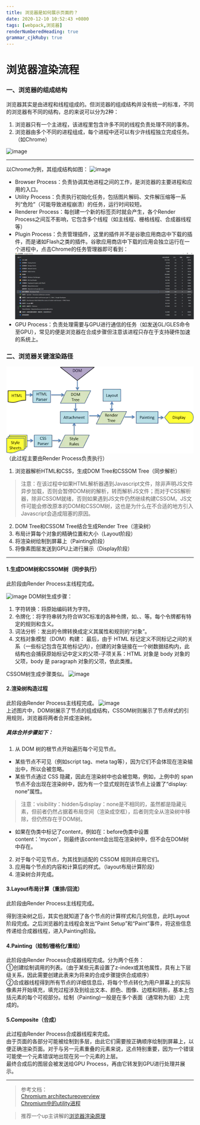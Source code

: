 ```yaml
---
title: 浏览器是如何展示页面的？
date: 2020-12-10 10:52:43 +0800
tags: [webpack,浏览器]
renderNumberedHeading: true
grammar_cjkRuby: true
---
```


# 浏览器渲染流程


### 一、浏览器的组成结构
浏览器其实是由进程和线程组成的。但浏览器的组成结构并没有统一的标准，不同的浏览器有不同的结构，总的来说可以分为2种：
1. 浏览器只有一个主进程，该进程里包含许多不同的线程负责处理不同的事务。
2. 浏览器由多个不同的进程组成，每个进程中还可以有少许线程独立完成任务。（如Chrome）  
  
![image](https://developers.google.com/web/updates/images/inside-browser/part1/browser-arch.png)


---

以Chrome为例，其组成结构如图：
![image](https://developers.google.com/web/updates/images/inside-browser/part1/browser-arch2.png)

- Browser Process：负责协调其他进程之间的工作，是浏览器的主要进程和应用的入口。
- Utility Process：负责执行初始化任务，包括图片解码、文件解压缩等一系列“危险”（可能导致进程崩溃）的任务，运行时间较短。
- Renderer Process：每创建一个新的标签页时就会产生，各个Render Process之间互不影响，它包含多个线程（如主线程、栅格线程、合成器线程等）
- Plugin Process：负责管理插件，这里的插件并不是谷歌应用商店中下载的插件，而是诸如Flash之类的插件。谷歌应用商店中下载的应用会独立运行在一个进程中，点击Chrome的任务管理器即可看到：
![image](/assets/images/chrome_process.jpg)  
- GPU Process：负责处理需要与GPU进行通信的任务（如发送GL/GLES命令至GPU），常见的便是浏览器在合成步骤但注意该进程只存在于支持硬件加速的系统上。


### 二、浏览器关键渲染路径

![渲染过程](/assets/images/renderProcess.jpg)
（此过程主要由Render Process负责执行）
1. 浏览器解析HTML和CSS，生成DOM Tree和CSSOM Tree（同步解析）
>  注意：在该过程中如果HTML解析器遇到Javascript文件，除非声明JS文件异步加载，否则会暂停DOM树的解析，转而解析JS文件；而对于CSS解析器，除非CSSOM就绪，否则如果遇到JS文件仍然继续构建CSSOM。JS文件可能会修改原本的DOM和CSSOM树，这也是为什么在不合适的地方引入Javascript会造成阻塞的原因。
2. DOM Tree和CSSOM Tree结合生成Render Tree（渲染树）
3. 布局计算每个对象的精确位置和大小（Layout阶段）
4. 将渲染树绘制到屏幕上（Painting阶段）
5. 将像素图层发送到GPU上进行展示（Display阶段）
---

#### 1.生成DOM树和CSSOM树（同步执行）
此阶段由Render Process主线程完成。

![image](https://developers.google.com/web/fundamentals/performance/critical-rendering-path/images/full-process.png)
DOM树生成步骤：
1. 字符转换：将原始编码转为字符。
2. 令牌化：将字符串转为符合W3C标准的各种令牌，如<html>、<head>、<body>等。每个令牌都有特定的规则和含义。
3. 词法分析：发出的令牌转换成定义其属性和规则的“对象”。
4. 文档对象模型（DOM）构建： 最后，由于 HTML 标记定义不同标记之间的关系（一些标记包含在其他标记内），创建的对象链接在一个树数据结构内，此结构也会捕获原始标记中定义的父项-子项关系：HTML 对象是 body 对象的父项，body 是 paragraph 对象的父项，依此类推。

CSSOM树生成步骤类似。
![image](https://developers.google.com/web/fundamentals/performance/critical-rendering-path/images/cssom-construction.png)


#### 2.渲染树构造过程
此阶段由Render Process主线程完成。
![image](https://developers.google.com/web/fundamentals/performance/critical-rendering-path/images/render-tree-construction.png?hl=zh-cn)  
上述图片中，DOM树展示了节点的组成结构，CSSOM树则展示了节点样式的引用规则，浏览器将两者合并成渲染树。
##### 具体合并步骤如下：
1. 从 DOM 树的根节点开始遍历每个可见节点。
-  某些节点不可见（例如script tag、meta tag等），因为它们不会体现在渲染输出中，所以会被忽略。
-  某些节点通过 CSS 隐藏，因此在渲染树中也会被忽略，例如，上例中的 span 节点不会出现在渲染树中，因为有一个显式规则在该节点上设置了“display: none”属性。
> 注意：visibility：hidden与display：none是不相同的，虽然都是隐藏元素，但前者仍然占据着布局空间（渲染成空框），后者则完全从渲染树中移除，但仍然存在于DOM树。

- 如果在伪类中标记了content，例如在：before伪类中设置content：'mycon'，则最终该content会出现在渲染树中，但不会在DOM树中存在。
2. 对于每个可见节点，为其找到适配的 CSSOM 规则并应用它们。
3. 应用每个节点的内容和计算后的样式。（layout布局计算阶段）
4. 渲染树合并完成。

#### 3.Layout布局计算（重排/回流）
此阶段由Render Process主线程完成。  

得到渲染树之后，其实也就知道了各个节点的计算样式和几何信息，此时Layout阶段完成。之后浏览器的主线程会发出“Paint Setup”和“Paint”事件，将这些信息传递给合成器线程，进入Painting阶段。

#### 4.Painting（绘制/栅格化/重绘）
此阶段由Render Process合成器线程完成。分为两个任务：  
①创建绘制调用的列表。（由于某些元素设置了z-index或其他属性，具有上下层级关系，因此需要创建此表来为将来的合成步骤提供合成顺序）  
②合成器线程得到所有节点的详细信息后，将每个节点转化为用户屏幕上的实际像素并开始填充，填充过程涉及到绘出文本、颜色、图像、边框和阴影，基本上包括元素的每个可视部分。绘制（Painting)一般是在多个表面（通常称为层）上完成的。

#### 5.Composite（合成）
此过程由Render Process合成器线程来完成。  
由于页面的各部分可能被绘制到多层，由此它们需要按正确顺序绘制到屏幕上，以便正确渲染页面。对于与另一元素重叠的元素来说，这点特别重要，因为一个错误可能使一个元素错误地出现在另一个元素的上层。  
最终合成后的图层会被发送给GPU Process，再由它转发到GPU进行处理并展示。

---


> 参考文档：  
[Chromium architectureoverview](http://szeged.github.io/sprocket/architecture_overview.html)  
[Chromium中的utility进程](https://gclxry.com/article/chromium-utility-process/  )  

> 推荐一个up主讲解的[浏览器渲染原理](https://www.bilibili.com/video/BV1x54y1B7RE)  

